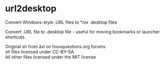 # url2desktop
Convert Windows-style .URL files to *nix .desktop files

Convert .URL file to .desktop file - useful for moving bookmarks or launcher shortcuts.

Original sh from äxl on linuxquestions.org forums  
sh files licensed under CC-BY-SA  
All other files licensed under the MIT license
